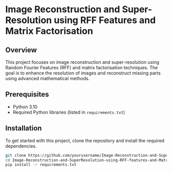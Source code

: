 # Image Reconstruction and Super-Resolution using RFF Features and Matrix Factorisation

## Overview

This project focuses on image reconstruction and super-resolution using Random Fourier Features (RFF) and matrix factorisation techniques. The goal is to enhance the resolution of images and reconstruct missing parts using advanced mathematical methods.

## Prerequisites

- Python 3.10
- Required Python libraries (listed in `requirements.txt`)

## Installation

To get started with this project, clone the repository and install the required dependencies.

```bash
git clone https://github.com/yourusername/Image-Reconstruction-and-SuperResolution-using-RFF-features-and-Matrix-Factorisation.git
cd Image-Reconstruction-and-SuperResolution-using-RFF-features-and-Matrix-Factorisation
pip install -r requirements.txt
```

